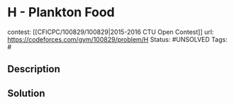 # H - Plankton Food

contest: [[CFICPC/100829/100829|2015-2016 CTU Open Contest]]
url: https://codeforces.com/gym/100829/problem/H
Status: #UNSOLVED
Tags: #

## Description

## Solution

